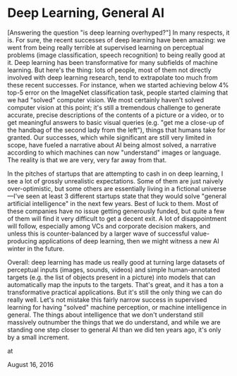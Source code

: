 # Deep Learning, General AI
[Answering the question "is deep learning overhyped?"] In many respects, it is. For sure, the recent successes of deep learning have been amazing: we went from being really terrible at supervised learning on perceptual problems (image classification, speech recognition) to being really good at it. Deep learning has been transformative for many subfields of machine learning. But here's the thing: lots of people, most of them not directly involved with deep learning research, tend to extrapolate too much from these recent successes. For instance, when we started achieving below 4% top-5 error on the ImageNet classification task, people started claiming that we had "solved" computer vision. We most certainly haven't solved computer vision at this point; it's still a tremendous challenge to generate accurate, precise descriptions of the contents of a picture or a video, or to get meaningful answers to basic visual queries (e.g. "get me a close-up of the handbag of the second lady from the left"), things that humans take for granted. Our successes, which while significant are still very limited in scope, have fueled a narrative about AI being almost solved, a narrative according to which machines can now "understand" images or language. The reality is that we are very, very far away from that.

In the pitches of startups that are attempting to cash in on deep learning, I see a lot of grossly unrealistic expectations. Some of them are just naively over-optimistic, but some others are essentially living in a fictional universe —I've seen at least 3 different startups state that they would solve "general artificial intelligence" in the next few years. Best of luck to them. Most of these companies have no issue getting generously funded, but quite a few of them will find it very difficult to get a decent exit. A lot of disappointment will follow, especially among VCs and corporate decision makers, and unless this is counter-balanced by a larger wave of successful value-producing applications of deep learning, then we might witness a new AI winter in the future.

Overall: deep learning has made us really good at turning large datasets of perceptual inputs (images, sounds, videos) and simple human-annotated targets (e.g. the list of objects present in a picture) into models that can automatically map the inputs to the targets. That's great, and it has a ton a transformative practical applications. But it's still the only thing we can do really well. Let's not mistake this fairly narrow success in supervised learning for having "solved" machine perception, or machine intelligence in general. The things about intelligence that we don't understand still massively outnumber the things that we do understand, and while we are standing one step closer to general AI than we did ten years ago, it's only by a small increment.







at

August 16, 2016















